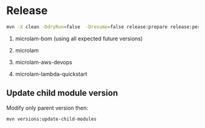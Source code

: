 # Release

```bash.sh
mvn -X clean -DdryRun=false  -Dresume=false release:prepare release:perform
```

1. microlam-bom (using all expected future versions)

2. microlam

3. microlam-aws-devops

4. microlam-lambda-quickstart


## Update child module version

Modify only parent version then:

```
mvn versions:update-child-modules
```

